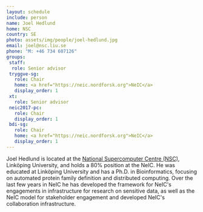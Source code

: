 ```yaml
---
layout: schedule
include: person
name: Joel Hedlund
home: NSC
country: SE
photo: assets/img/people/joel-hedlund.jpg
email: joel@nsc.liu.se
phone: "M: +46 734 607126"
groups:
 staff:
  role: Senior advisor
 tryggve-sg:
   role: Chair
   home: <a href="https://neic.nordforsk.org">NeIC</a>
   display_order: 1
 xt:
   role: Senior advisor
 neic2017-pc:
   role: Chair
   display_order: 1
 bdi-sg:
   role: Chair
   home: <a href="https://neic.nordforsk.org">NeIC</a>
   display_order: 1
---
```


Joel Hedlund is located at the  [National Supercomputer Centre
(NSC)](http://www.nsc.liu.se), Linköping University, and holds a 80% position at
the NeIC. He was educated at Linköping University and has a Ph.D. in
Bioinformatics, focusing on automated protein family definition and distributed
computing. Over the last few years in NeIC he has developed the framework for
NeIC's engagements in infrastructure for research on sensitive data, as well as
the NeIC model for stakeholder engagement and developed NeIC's collaboration
infrastructure.
